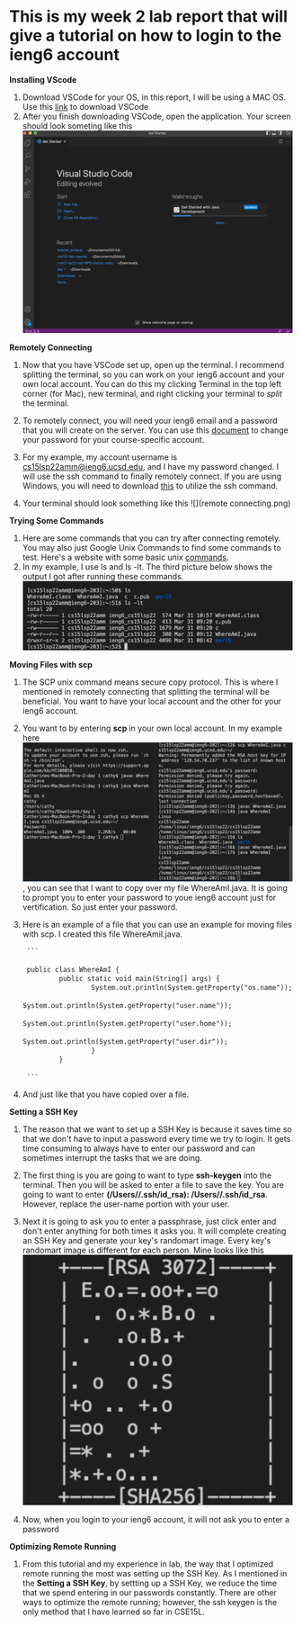 # This is my week 2 lab report that will give a tutorial on how to login to the ieng6 account

**Installing VScode**

1. Download VSCode for your OS, in this report, I will be using a MAC OS. Use this [link](https://code.visualstudio.com/download) to download VSCode
2. After you finish downloading VSCode, open the application. Your screen should look someting like this ![](vscode.png)


**Remotely Connecting**

1. Now that you have VSCode set up, open up the terminal. I recommend splitting the terminal, so you can work on your ieng6 account and your own local account. You can do this my clicking Terminal in the top left corner (for Mac), new terminal, and right clicking your terminal to *split* the terminal.

2. To remotely connect, you will need your ieng6 email and a password that you will create on the server. You can use this [document](https://cdn-uploads.piazza.com/paste/ktv2gnof3sx5bf/181c3cb053df5cf1ccaf0457f56f12a2e5aa90b139aef8c2ea8fcc590f02fadf/How-to-Reset-your-Password.pdf) to change your password for your course-specific account.

3. For my example, my account username is cs15lsp22amm@ieng6.ucsd.edu, and I have my password changed. I will use the ssh command to finally remotely connect. If you are using Windows, you will need to download [this](https://docs.microsoft.com/en-us/windows-server/administration/openssh/openssh_install_firstuse) to utilize the ssh command.

4. Your terminal should look something like this ![](remote connecting.png)


**Trying Some Commands**

1. Here are some commands that you can try after connecting remotely. You may also just Google Unix Commands to find some commands to test. Here's a website with some basic unix [commands](http://mally.stanford.edu/~sr/computing/basic-unix.html).
2. In my example, I use ls and ls -lt. The third picture below shows the output I got after running these commands. ![](commands.png)


**Moving Files with scp**

1. The SCP unix command means secure copy protocol. This is where I mentioned in remotely connecting that splitting the terminal will be beneficial. You want to have your local account and the other for your ieng6 account. 
2. You want to by entering **scp <file you would like to copy>** in your own local account. In my example here ![](scp.png), you can see that I want to copy over my file WhereAmI.java. It is going to prompt you to enter your password to youe ieng6 account just for vertification. So just enter your password. 
3. Here is an example of a file that you can use an example for moving files with scp. I created this file WhereAmiI.java. 
        
        ``` 
        
        public class WhereAmI {
                public static void main(String[] args) {
                        System.out.println(System.getProperty("os.name"));
                        System.out.println(System.getProperty("user.name"));
                        System.out.println(System.getProperty("user.home"));
                        System.out.println(System.getProperty("user.dir"));
                        }
                } 
        
        ```

4. And just like that you have copied over a file. 


**Setting a SSH Key**

1. The reason that we want to set up a SSH Key is because it saves time so that we don't have to input a password every time we try to login. It gets time consuming to always have to enter our password and can sometimes interrupt the tasks that we are doing.

2. The first thing is you are going to want to type **ssh-keygen** into the terminal. Then you will be asked to enter a file to save the key. You are going to want to enter **(/Users/<user-name>/.ssh/id_rsa): /Users/<user-name>/.ssh/id_rsa**. However, replace the user-name portion with your user.

3. Next it is going to ask you to enter a passphrase, just click enter and don't enter anything for both times it asks you. It will complete creating an SSH Key and generate your key's randomart image. Every key's randomart image is different for each person. Mine looks like this ![](art.png)
        
4. Now, when you login to your ieng6 account, it will not ask you to enter a password


**Optimizing Remote Running**

1. From this tutorial and my experience in lab, the way that I optimized remote running the most was setting up the SSH Key. As I mentioned in the **Setting a SSH Key**, by settting up a SSH Key, we reduce the time that we spend entering in our passwords constantly. There are other ways to optimize the remote running; however, the ssh keygen is the only method that I have learned so far in CSE15L. 
